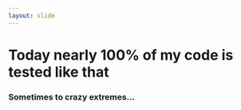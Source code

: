 ```yaml
---
layout: slide
---
```


# Today nearly 100% of my code is tested like that


### Sometimes to crazy extremes...

